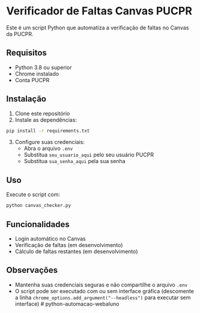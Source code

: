 # Verificador de Faltas Canvas PUCPR

Este é um script Python que automatiza a verificação de faltas no Canvas da PUCPR.

## Requisitos

- Python 3.8 ou superior
- Chrome instalado
- Conta PUCPR

## Instalação

1. Clone este repositório
2. Instale as dependências:
```bash
pip install -r requirements.txt
```

3. Configure suas credenciais:
   - Abra o arquivo `.env`
   - Substitua `seu_usuario_aqui` pelo seu usuário PUCPR
   - Substitua `sua_senha_aqui` pela sua senha

## Uso

Execute o script com:
```bash
python canvas_checker.py
```

## Funcionalidades

- Login automático no Canvas
- Verificação de faltas (em desenvolvimento)
- Cálculo de faltas restantes (em desenvolvimento)

## Observações

- Mantenha suas credenciais seguras e não compartilhe o arquivo `.env`
- O script pode ser executado com ou sem interface gráfica (descomente a linha `chrome_options.add_argument("--headless")` para executar sem interface) #   p y t h o n - a u t o m a c a o - w e b a l u n o  
 